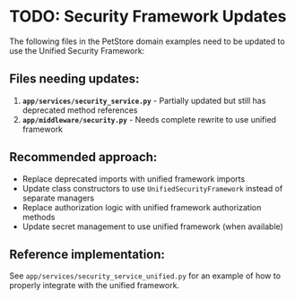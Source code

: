 # TODO: Security Framework Updates

The following files in the PetStore domain examples need to be updated to use the Unified Security Framework:

## Files needing updates:

1. **`app/services/security_service.py`** - Partially updated but still has deprecated method references
2. **`app/middleware/security.py`** - Needs complete rewrite to use unified framework

## Recommended approach:

- Replace deprecated imports with unified framework imports
- Update class constructors to use `UnifiedSecurityFramework` instead of separate managers
- Replace authorization logic with unified framework authorization methods
- Update secret management to use unified framework (when available)

## Reference implementation:

See `app/services/security_service_unified.py` for an example of how to properly integrate with the unified framework.
